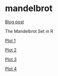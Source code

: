 mandelbrot
==========
[Blog post](http://)

The Mandelbrot Set in R

[Plot 1](http://1.bp.blogspot.com/-17MM_Z7fsmc/VIY9ym9qAyI/AAAAAAAACA0/5NE1ZuOBd_U/s1600/plot1.png)

[Plot 2](http://2.bp.blogspot.com/-hmyLmaR36aA/VIY90CEJIOI/AAAAAAAACA8/54gr6qA3mKo/s1600/plot2.png)

[Plot 3](http://1.bp.blogspot.com/-9d5XG9sFBXo/VIY9059oA3I/AAAAAAAACBE/MaV5Gc7oOL8/s1600/plot3.png)

[Plot 4](http://4.bp.blogspot.com/-UjUjrHZY_Ec/VIY910hQggI/AAAAAAAACBM/k-l4wrAaTaw/s1600/plot4.png)

